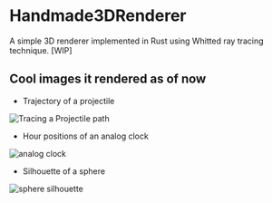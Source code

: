 # Handmade3DRenderer
A simple 3D renderer implemented in Rust using Whitted ray tracing technique. [WIP]

## Cool images it rendered as of now
- Trajectory of a projectile


![Tracing a Projectile path](https://user-images.githubusercontent.com/30603669/63453192-b6418900-c465-11e9-8a81-817d3ce2279b.png)


- Hour positions of an analog clock


![analog clock](https://user-images.githubusercontent.com/30603669/63618662-3d2f6680-c60a-11e9-8fc7-89c3eac819c0.png)


- Silhouette of a sphere

![sphere silhouette](https://user-images.githubusercontent.com/30603669/63872195-03c87380-c9db-11e9-8a49-2bb9f90e42ea.png)
